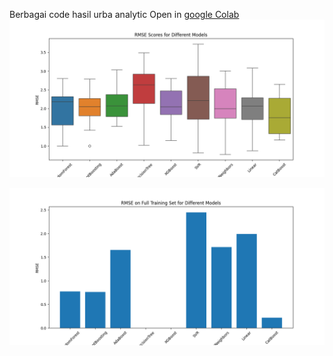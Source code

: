 Berbagai code hasil urba analytic
Open in [google Colab](https://colab.research.google.com/drive/1lyuxWUOrqEChoaUlEw6890nPMcOJ5F9M?usp=sharing)
![grapik](/graph/validasi_silang_tahap_5.png)

![grapik](/graph/validasi_silang_tahap_7.png)
